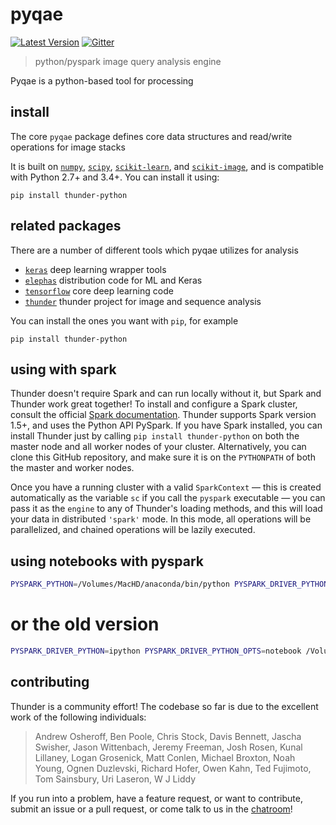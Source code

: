 # pyqae

[![Latest Version](https://img.shields.io/pypi/v/pyqae.svg?style=flat-square)](https://pypi.python.org/pypi/pyqae)
[![Gitter](https://img.shields.io/gitter/room/pyqae.svg?style=flat-square)](https://gitter.im/4quant/pyqae)


> python/pyspark image query analysis engine

Pyqae is a python-based tool for processing 
## install

The core `pyqae` package defines core data structures and read/write operations for image stacks

It is built on [`numpy`](https://github.com/numpy/numpy), [`scipy`](https://github.com/scipy/scipy), [`scikit-learn`](https://github.com/scikit-learn/scikit-learn), and [`scikit-image`](https://github.com/scikit-image/scikit-image), and is compatible with Python 2.7+ and 3.4+. You can install it using:

```
pip install thunder-python
```

## related packages

There are a number of different tools which pyqae utilizes for analysis

- [`keras`](https://github.com/fchollet/keras) deep learning wrapper tools
- [`elephas`](https://github.com/maxpumperla/elephas) distribution code for ML and Keras 
- [`tensorflow`](https://github.com/tensorflow/tensorflow) core deep learning code
- [`thunder`](https://github.com/thunder-project/thunder) thunder project for image and sequence analysis


You can install the ones you want with `pip`, for example

```
pip install thunder-python
```

## using with spark

Thunder doesn't require Spark and can run locally without it, but Spark and Thunder work great together! To install and configure a Spark cluster, consult the official [Spark documentation](http://spark.apache.org/docs/latest). Thunder supports Spark version 1.5+, and uses the Python API PySpark. If you have Spark installed, you can install Thunder just by calling `pip install thunder-python` on both the master node and all worker nodes of your cluster. Alternatively, you can clone this GitHub repository, and make sure it is on the `PYTHONPATH` of both the master and worker nodes. 

Once you have a running cluster with a valid `SparkContext` — this is created automatically as the variable `sc` if you call the `pyspark` executable — you can pass it as the `engine` to any of Thunder's loading methods, and this will load your data in distributed `'spark'` mode. In this mode, all operations will be parallelized, and chained operations will be lazily executed.

## using notebooks with pyspark

```bash
PYSPARK_PYTHON=/Volumes/MacHD/anaconda/bin/python PYSPARK_DRIVER_PYTHON=jupyter PYSPARK_DRIVER_PYTHON_OPTS="notebook --ip 0.0.0.0" /Applications/spark-2.0.1-bin-hadoop2.7/bin/pyspark --driver-memory 8g --master local[8]
```
# or the old version
```bash
PYSPARK_DRIVER_PYTHON=ipython PYSPARK_DRIVER_PYTHON_OPTS=notebook /Volumes/ExDisk/spark-2.0.0-bin-hadoop2.7/bin/pyspark
```

## contributing

Thunder is a community effort! The codebase so far is due to the excellent work of the following individuals:

> Andrew Osheroff, Ben Poole, Chris Stock, Davis Bennett, Jascha Swisher, Jason Wittenbach, Jeremy Freeman, Josh Rosen, Kunal Lillaney, Logan Grosenick, Matt Conlen, Michael Broxton, Noah Young, Ognen Duzlevski, Richard Hofer, Owen Kahn, Ted Fujimoto, Tom Sainsbury, Uri Laseron, W J Liddy

If you run into a problem, have a feature request, or want to contribute, submit an issue or a pull request, or come talk to us in the [chatroom](https://gitter.im/thunder-project/thunder)!
